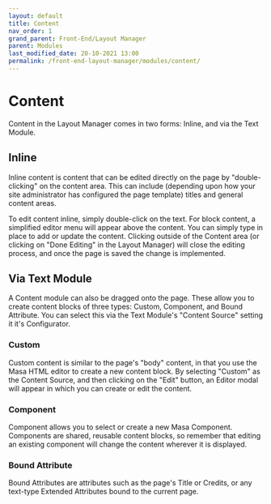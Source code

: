 ```yaml
---
layout: default
title: Content
nav_order: 1
grand_parent: Front-End/Layout Manager
parent: Modules
last_modified_date: 20-10-2021 13:00
permalink: /front-end-layout-manager/modules/content/
---
```


# Content

Content in the Layout Manager comes in two forms: Inline, and via the Text Module.

## Inline
Inline content is content that can be edited directly on the page by "double-clicking" on the content area. This can include (depending upon how your site administrator has configured the page template) titles and general content areas.

To edit content inline, simply double-click on the text. For block content, a simplified editor menu will appear above the content. You can simply type in place to add or update the content. Clicking outside of the Content area (or clicking on "Done Editing" in the Layout Manager) will close the editing process, and once the page is saved the change is implemented.

## Via Text Module
A Content module can also be dragged onto the page. These allow you to create content blocks of three types: Custom, Component, and Bound Attribute. You can select this via the Text Module's "Content Source" setting it it's Configurator.

### Custom
Custom content is similar to the page's "body" content, in that you use the Masa HTML editor to create a new content block. By selecting "Custom" as the Content Source, and then clicking on the "Edit" button, an Editor modal will appear in which you can create or edit the content.

### Component
Component allows you to select or create a new Masa Component. Components are shared, reusable content blocks, so remember that editing an existing component will change the content wherever it is displayed.

### Bound Attribute
Bound Attributes are attributes such as the page's Title or Credits, or any text-type Extended Attributes bound to the current page.



